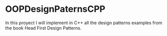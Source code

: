 # OOPDesignPaternsCPP
In this proyect I will implement in C++ all the design patterns examples from the book Head First Design Patterns.
